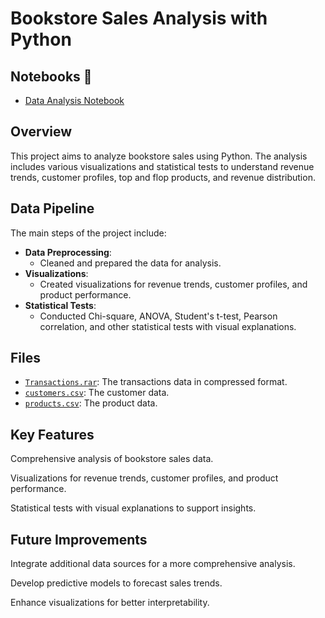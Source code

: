 # Bookstore Sales Analysis with Python

## Notebooks 📓
- [Data Analysis Notebook](https://github.com/Melchmanu/Bookstore-Sales-Analysis-with-Python/blob/main/Melchiori_Manuel_1_notebook_102024.ipynb)

## Overview
This project aims to analyze bookstore sales using Python. The analysis includes various visualizations and statistical tests to understand revenue trends, customer profiles, top and flop products, and revenue distribution.

## Data Pipeline
The main steps of the project include:
- **Data Preprocessing**: 
  - Cleaned and prepared the data for analysis.
- **Visualizations**: 
  - Created visualizations for revenue trends, customer profiles, and product performance.
- **Statistical Tests**: 
  - Conducted Chi-square, ANOVA, Student's t-test, Pearson correlation, and other statistical tests with visual explanations.

## Files
- [`Transactions.rar`](https://github.com/Melchmanu/Bookstore-Sales-Analysis-with-Python/blob/main/Transactions.rar): The transactions data in compressed format.
- [`customers.csv`](https://github.com/Melchmanu/Bookstore-Sales-Analysis-with-Python/blob/main/customers.csv): The customer data.
- [`products.csv`](https://github.com/Melchmanu/Bookstore-Sales-Analysis-with-Python/blob/main/products.csv): The product data.




## Key Features
Comprehensive analysis of bookstore sales data.

Visualizations for revenue trends, customer profiles, and product performance.

Statistical tests with visual explanations to support insights.

## Future Improvements
Integrate additional data sources for a more comprehensive analysis.

Develop predictive models to forecast sales trends.

Enhance visualizations for better interpretability.
